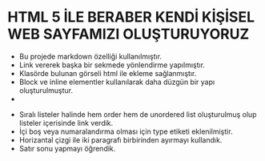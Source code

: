 # HTML 5 İLE BERABER KENDİ KİŞİSEL WEB SAYFAMIZI OLUŞTURUYORUZ
* Bu projede markdown özelliği kullanılmıştır.
* Link vererek başka bir sekmede yönlendirme yapılmıştır.
* Klasörde bulunan görseli html ile ekleme sağlanmıştır.
* Block ve inline elementler kullanılarak daha düzgün bir yapı oluşturulmuştur.
* 
- Sıralı listeler halinde hem order hem de unordered list oluşturulmuş olup listeler içerisinde link verdik.
- İçi boş veya numaralandırma olması için type etiketi eklenilmiştir.
- Horizantal çizgi ile iki paragrafı birbirinden ayırmayı kullandık.
- Satır sonu yapmayı öğrendik.

